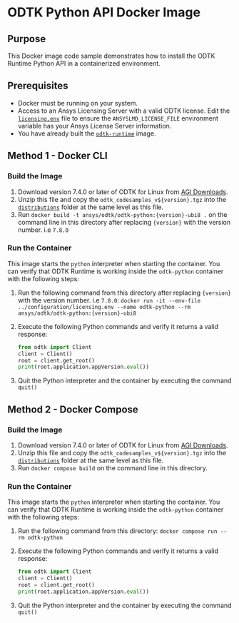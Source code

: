 # ODTK Python API Docker Image

## Purpose

This Docker image code sample demonstrates how to install the ODTK Runtime Python API in a containerized environment.

## Prerequisites

* Docker must be running on your system.
* Access to an Ansys Licensing Server with a valid ODTK license. Edit the [`licensing.env`](../configuration/licensing.env) file to ensure the `ANSYSLMD_LICENSE_FILE` environment variable has your Ansys License Server information.
* You have already built the [`odtk-runtime`](../odtk-runtime/README.md) image.

## Method 1 - Docker CLI

### Build the Image

1. Download version 7.4.0 or later of ODTK for Linux from [AGI Downloads](https://support.agi.com/downloads).
2. Unzip this file and copy the `odtk_codesamples_v${version}.tgz` into the [`distributions`](./distributions) folder at
the same level as this file.
3. Run `docker build -t ansys/odtk/odtk-python:{version}-ubi8 .` on the command line in this directory after replacing `{version}` with the version number. i.e `7.8.0`

### Run the Container

This image starts the `python` interpreter when starting the container. You can verify that ODTK Runtime is working inside the `odtk-python` container with the following steps:

1. Run the following command from this directory after replacing `{version}` with the version number. i.e `7.8.0`:
`docker run -it --env-file ../configuration/licensing.env --name odtk-python --rm ansys/odtk/odtk-python:{version}-ubi8`
2. Execute the following Python commands and verify it returns a valid response:

    ```python
    from odtk import Client
    client = Client()
    root = client.get_root()
    print(root.application.appVersion.eval())
    ```

3. Quit the Python interpreter and the container by executing the command `quit()`

## Method 2 - Docker Compose

### Build the Image

1. Download version 7.4.0 or later of ODTK for Linux from [AGI Downloads](https://support.agi.com/downloads).
2. Unzip this file and copy the `odtk_codesamples_v${version}.tgz` into the [`distributions`](./distributions) folder at the same level as this file.
3. Run `docker compose build` on the command line in this directory.

### Run the Container

This image starts the `python` interpreter when starting the container. You can verify that ODTK Runtime is working inside the `odtk-python` container with the following steps:

1. Run the following command from this directory: `docker compose run --rm odtk-python`
2. Execute the following Python commands and verify it returns a valid response:

    ```python
    from odtk import Client
    client = Client()
    root = client.get_root()
    print(root.application.appVersion.eval())
    ```

3. Quit the Python interpreter and the container by executing the command `quit()`
